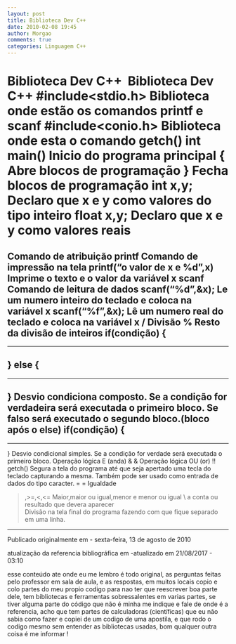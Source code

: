 ```yaml
---
layout: post
title: Biblioteca Dev C++ 
date: 2010-02-08 19:45
author: Morgao
comments: true
categories: Linguagem C++
---
```


Biblioteca Dev C++ 
                                       Biblioteca Dev C++ 
#include<stdio.h>
Biblioteca onde estão os comandos printf e scanf
#include<conio.h>
Biblioteca onde esta o comando getch()
int main()
Inicio do programa principal
{
Abre blocos de programação
}
Fecha blocos de programação
int x,y;
Declaro que x e y como valores do tipo inteiro
float x,y;
Declaro que x e y como valores reais
=
Comando de atribuição
printf
Comando de impressão na tela
printf(“o valor de x e %d”,x)
Imprime o texto e o valor da variável x
scanf
Comando de leitura de dados
scanf(“%d”,&x);
Le um numero inteiro do teclado e coloca na variável x
scanf(“%f”,&x);
Lê um numero real do teclado e coloca na variável x
/
Divisão
%
Resto da divisão de inteiros
if(condição)
{
-------------
-------------
}
else
{
-------------
-------------
}
Desvio condiciona composto. Se a condição for verdadeira será executada o primeiro bloco. Se falso será executado o segundo bloco.(bloco após o else)
if(condição)
 {
-------------
-------------
}
Desvio condicional simples. Se a condição for verdade será executada o primeiro bloco.
Operação lógica E (anda)
& &
Operação lógica OU (or)
!!
getch()
Segura a tela do programa até que seja apertado uma tecla do teclado capturando a mesma. Também pode ser usado como entrada de dados do tipo caracter.
= =
Igualdade
>,>=,<,<=
Maior,maior ou igual,menor e menor ou igual
\ a conta ou resultado que devera aparecer \
Divisão na tela final do programa fazendo com que
fique separado em uma linha.

 -------------------------------------------------------------------------------------------------------------

Publicado originalmente em - sexta-feira, 13 de agosto de 2010

atualização da referencia bibliográfica em -atualizado em 21/08/2017 - 03:10

esse conteúdo ate onde eu me lembro é todo original, as perguntas feitas pelo professor em sala de aula, e as respostas, em muitos locais copio e colo partes do meu propio codigo para nao ter que reescrever boa parte dele, tem bibliotecas e ferramentas sobressalentes em varias partes, se tiver alguma parte do código que não é minha me indique e fale de onde é a referencia, acho que tem partes de calculadoras (científicas) que eu não sabia como fazer e copiei de um codigo de uma apostila, e que rodo o codigo mesmo sem entender as bibliotecas usadas, bom qualquer outra coisa é me informar !